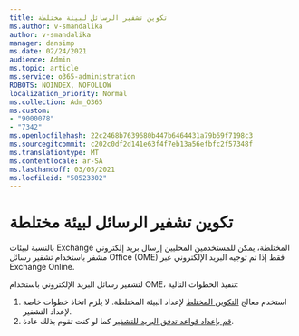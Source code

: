 ```yaml
---
title: تكوين تشفير الرسائل لبيئة مختلطة
ms.author: v-smandalika
author: v-smandalika
manager: dansimp
ms.date: 02/24/2021
audience: Admin
ms.topic: article
ms.service: o365-administration
ROBOTS: NOINDEX, NOFOLLOW
localization_priority: Normal
ms.collection: Adm_O365
ms.custom:
- "9000078"
- "7342"
ms.openlocfilehash: 22c2468b7639680b447b6464431a79b69f7198c3
ms.sourcegitcommit: c202c0df2d141e63f4f7eb13a56efbfc2f57348f
ms.translationtype: MT
ms.contentlocale: ar-SA
ms.lasthandoff: 03/05/2021
ms.locfileid: "50523302"
---
```

# <a name="configure-message-encryption-for-a-hybrid-environment"></a>تكوين تشفير الرسائل لبيئة مختلطة

بالنسبة لبيئات Exchange المختلطة، يمكن للمستخدمين المحليين إرسال بريد إلكتروني مشفر باستخدام تشفير رسائل Office (OME) فقط إذا تم توجيه البريد الإلكتروني عبر Exchange Online.

لتشفير رسائل البريد الإلكتروني باستخدام OME، تنفيذ الخطوات التالية:

1. استخدم معالج [التكوين المختلط](https://docs.microsoft.com/Exchange/hybrid-configuration-wizard) لإعداد البيئة المختلطة. لا يلزم اتخاذ خطوات خاصة لإعداد التشفير.
2. [قم بإعداد قواعد تدفق البريد للتشفير](https://docs.microsoft.com/microsoft-365/compliance/define-mail-flow-rules-to-encrypt-email) كما لو كنت تقوم بذلك عادة.


